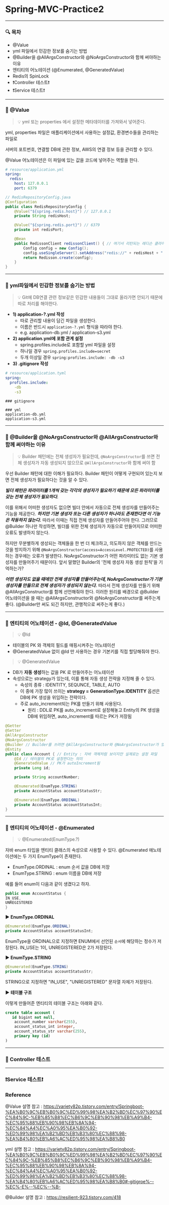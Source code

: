 ﻿# Spring-MVC-Practice2

---

### 🔍 목차

- @Value
- yml 파일에서 민감한 정보를 숨기는 방법
- @Builder을 @AllArgsConstructor와 @NoArgsConstructor와 함께 써야하는 이유
- 엔티티의 어노테이션 (@Enumerated, @GeneratedValue)
- Redis의 SpinLock
- ❗Controller 테스트❗
- ❗Service 테스트❗

---

### 📌 @Value

> 💡 yml 또는 properties 에서 설정한 메타데이터를 가져와서 넣어준다.

yml, properties 파일은 애플리케이션에서 사용하는 설정값, 환경변수들을 관리하는 파일로

서버의 포트번호, 연결할 DB에 관한 정보, AWS의 연결 정보 등을 관리할 수 있다.

@Value 어노테이션은 이 파일에 있는 값을 코드에 넣어주는 역할을 한다.


```yaml
# resource/application.yml
spring:
  redis:
    host: 127.0.0.1
    port: 6379
```

```java
// RedisRepositoryConfig.java
@Configuration
public class RedisRepositoryConfig {
    @Value("${spring.redis.host}") // 127.0.0.1
    private String redisHost;

    @Value("${spring.redis.port}") // 6379
    private int redisPort;

    @Bean
    public RedissonClient redissonClient() { // 여기서 리턴되는 레디슨 클라이언트를 빈으로 등록
        Config config = new Config();
        config.useSingleServer().setAddress("redis://" + redisHost + ":" + redisPort);
        return Redisson.create(config);
    }
}
```

---

###  📌 yml파일에서 민감한 정보를 숨기는 방법

> 💡 Git에 DB연결 관련 정보같은 민감한 내용들이 그대로 올라가면 안되기 때문에 따로 처리를 해야한다.

- **1) application-?.yml 작성** 
  - 따로 관리할 내용이 담긴 파일을 생성한다. 
  - 이름은 반드시 `application-?.yml` 형식을 따라야 한다.
  - e.g. application-db.yml / application-s3.yml
- **2) application.yml에 포함 관계 설정**
  - spring.profiles.include로 포함할 yml 파일을 설정
  - 하나일 경우 `spring.profiles.include=secret`
  - 두개 이상일 경우 `spring:profiles.include: -db -s3`
- **3) .gitignore 작성**

```yaml
# resource/application.tyml
spring:
  profiles.include: 
    -db 
    -s3
```
```gitignore
### gitignore

### yml
application-db.yml
application-s3.yml
```

---

### 📌 @Builder을 @NoArgsConstructor와 @AllArgsConstructor와 함께 써야하는 이유

> 💡 Builder 패턴에는 전체 생성자가 필요한데,
> `@NoArgsConstructor`를 쓰면 전체 생성자가 자동 생성되지 않으므로 
> `@AllArgsConstructor`와 함께 써야 함

우선 Builder 패턴에 대한 이해가 필요하다. Builder 패턴이 어떻게 구현되어 있는지 보면 전체 생성자가 필요하다는 것을 알 수 있다.

***빌더 패턴은 파라미터를 1개씩 갖는 각각의 생성자가 필요하기 때문에 모든 파라미터를 갖는 전체 생성자가 필요하다.***

이를 위해서 어떠한 생성자도 없으면 빌더 안에서 자동으로 전체 생성자를 만들어주는 기능을 제공한다.
***하지만 기본 생성자 또는 다른 생성자가 하나라도 존재한다면 이 기능은 작동하지 않는다.***
따라서 이때는 직접 전체 생성자를 만들어주어야 한다.
그러므로 @Builder 하나만 작성하면, 빌더를 위한 전체 생성자가 자동으로 만들어지므로 어떠한 오류도 발생하지 않는다.

하지만 무분별하게 생성되는 객체들을 한 번 더 체크하고, 의도하지 않은 객체를 만드는 것을 방지하기 위해
`@NoArgsConstructor(access=AccessLevel.PROTECTED)`를 사용하는 경우에는 오류가 발생한다.
NoArgsConstructor가 어떤 파라미터도 없는 기본 생성자를 만들어주기 때문이다.
앞서 말했던 Builder의 '전체 생성자 자동 생성 원칙'을 기억하는가?

**_어떤 생성자도 없을 때에만 전체 생성자를 만들어주는데,
NoArgsConstructor가 기본 생성자를 만들므로 전체 생성자가 생성되지 않는다._**
따라서 전체 생성자를 만들기 위해 @AllArgsConstructor를 함께 선언해줘야 한다.
이러한 원리를 배경으로 @Builder 어노테이션을 쓸 때는 @AllArgsConstructor와 @NoArgsConstructor를 써주는게 좋다.
(@Builder만 써도 되긴 하지만, 관행적으로 써주는게 좋다.)

---

### 📌 엔티티의 어노테이션 - @Id, @GeneratedValue

> 💡 @Id
- 테이블의 PK 와 객체의 필드를 매핑시켜주는 어노테이션
- @GeneratedValue 없이 @Id 만 사용하는 경우 기본키를 직접 할당해줘야 한다.
> 💡 @GeneratedValue
- DB가 **자동 생성**하는 값을 PK 로 만들어주는 어노테이션
- 속성으로는 strategy가 있는데, 이를 통해 자동 생성 전략을 지정해 줄 수 있다.
  - 속성의 종류 : IDENTITY, SEQUNCE, TABLE, AUTO
  - 이 중에 가장 많이 쓰이는 **strategy = GenerationType.IDENTITY** 옵션은 DB에 PK 생성을 위임하는 전략이다.
  - 주로 auto_increment되는 PK를 만들기 위해 사용된다.
    - 원리 : DDL로 PK를 auto_increment로 설정해놓고 Entity의 PK 생성을 DB에 위임하면, auto_increment를 따르는 PK가 저장됨

```java
@Getter
@Setter
@AllArgsConstructor
@NoArgsConstructor
@Builder // Builder를 쓰려면 @AllArgsConstructor와 @NoArgsConstructor가 있어야함
@Entity
public class Account { // Entity : 자바 객체처럼 보이지만 실제로는 설정 파일
    @Id // 테이블의 PK로 설정한다는 의미
    @GeneratedValue // PK가 autoIncrement됨
    private Long id;

    private String accountNumber;

    @Enumerated(EnumType.STRING)
    private AccountStatus accountStatusStr;

    @Enumerated(EnumType.ORDINAL)
    private AccountStatus accountStatusInt;
}
```

---
### 📌 엔티티의 어노테이션 - @Enumerated


> 💡 @Enumerated(EnumType.?)

자바 enum 타입을 엔티티 클래스의 속성으로 사용할 수 있다. @Enumerated 애노테이션에는 두 가지 EnumType이 존재한다.

- EnumType.ORDINAL : enum 순서 값을 DB에 저장
- EnumType.STRING : enum 이름을 DB에 저장

예를 들어 enum이 다음과 같이 생겼다고 하자.

``` java
public enum AccountStatus {
IN_USE,
UNREGISTERED
}
```

**▶ EnumType.ORDINAL**

``` java
@Enumerated(EnumType.ORDINAL)
private AccountStatus accountStatusInt;
```

EnumType을 ORDINAL으로 지정하면 ENUM에서 선언된 `순서`에 해당하는 정수가 저장된다.
IN_USE는 1이, UNREGISTERED은 2가 저장된다.

**▶ EnumType.STRING**

``` java
@Enumerated(EnumType.STRING)
private AccountStatus accountStatusStr;
```

STRING으로 지정하면 "IN_USE", "UNREGISTERED" 문자열 자체가 저장된다.

**▶ 테이블 구조**

이렇게 만들어준 엔티티의 테이블 구조는 아래와 같다.

```sql
create table account (
   id bigint not null,
    account_number varchar(255),
    account_status_int integer,
    account_status_str varchar(255),
    primary key (id)
)
```
---

### 📌 Controller 테스트



---

### ❗Service 테스트❗







### Reference

@Value 설명 참고 : https://variety82p.tistory.com/entry/Springboot-%EA%B0%9C%EB%B0%9C%ED%99%98%EA%B2%BD%EC%97%90%EC%84%9C-%EB%85%B8%EC%B6%9C%EB%90%98%EB%A9%B4-%EC%95%88%EB%90%98%EB%8A%94-%EC%84%A4%EC%A0%95%EA%B0%92-%ED%99%98%EA%B2%BD%EB%B3%80%EC%88%98-%EA%B4%80%EB%A6%AC%ED%95%98%EA%B8%B0

yml 설명 참고 : https://variety82p.tistory.com/entry/Springboot-%EA%B0%9C%EB%B0%9C%ED%99%98%EA%B2%BD%EC%97%90%EC%84%9C-%EB%85%B8%EC%B6%9C%EB%90%98%EB%A9%B4-%EC%95%88%EB%90%98%EB%8A%94-%EC%84%A4%EC%A0%95%EA%B0%92-%ED%99%98%EA%B2%BD%EB%B3%80%EC%88%98-%EA%B4%80%EB%A6%AC%ED%95%98%EA%B8%B0#-gitigroe%--%EC%-E%--%EC%--%B-

@Builder 설명 참고 : https://resilient-923.tistory.com/418
